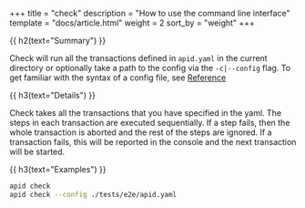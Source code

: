 +++
title = "check"
description = "How to use the command line interface"
template = "docs/article.html"
weight = 2
sort_by = "weight"
+++

{{ h2(text="Summary") }}

Check will run all the transactions defined in `apid.yaml` in the current directory or optionally take a path 
to the config via the `-c|--config` flag. To get familiar with the syntax of a config file, see [Reference](../../reference)

{{ h3(text="Details") }}

Check takes all the transactions that you have specified in the yaml. The steps in each transaction are executed
sequentially. If a step fails, then the whole transaction is aborted and the rest of the steps are ignored.
If a transaction fails, this will be reported in the console and the next transaction will be started.

{{ h3(text="Examples") }}

```sh
apid check
apid check --config ./tests/e2e/apid.yaml
```
